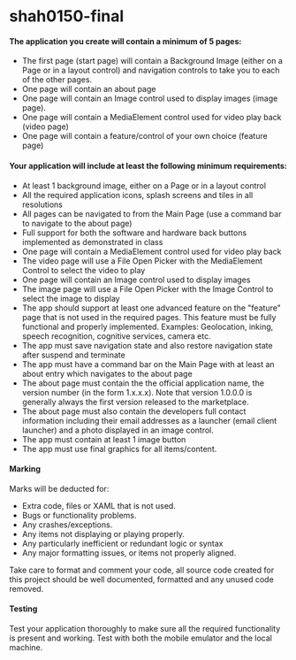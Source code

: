 # shah0150-final

#### The application you create will contain a minimum of 5 pages:

* The first page (start page) will contain a Background Image (either on a Page or in a layout control) and navigation controls to take you to each of the other pages.
* One page will contain an about page
* One page will contain an Image control used to display images (image page).
* One page will contain a MediaElement control used for video play back (video page)
* One page will contain a feature/control of your own choice (feature page)

#### Your application will include at least the following minimum requirements:

* At least 1 background image, either on a Page or in a layout control
* All the required application icons, splash screens and tiles in all resolutions
* All pages can be navigated to from the Main Page (use a command bar to navigate to the about page)
* Full support for both the software and hardware back buttons implemented as demonstrated in class
* One page will contain a MediaElement control used for video play back
* The video page will use a  File Open Picker with the MediaElement Control to select the video to play
* One page will contain an Image control used to display images 
* The image page will use a  File Open Picker with the Image Control to select the image to display
* The app should support at least one advanced feature on the "feature" page that is not used in the required pages. This feature must be fully functional and properly implemented. Examples: Geolocation, inking, speech recognition, cognitive services, camera etc. 
* The app must save navigation state and also restore navigation state after suspend and terminate
* The app must have a command bar on the Main Page with at least an about entry which navigates to the about page
* The about page must contain the the official application name, the version number (in the form 1.x.x.x).  Note that version 1.0.0.0 is generally always the first version released to the marketplace.
* The about page must also contain the developers full contact information including their email addresses as a launcher (email client launcher) and a photo displayed in an image control.
* The app must contain at least 1 image button
* The app must use final graphics for all items/content.

#### Marking

Marks will be deducted for:

* Extra code, files or XAML that is not used.
* Bugs or functionality problems.
* Any crashes/exceptions.
* Any items not displaying or playing properly.
* Any particularly inefficient or redundant logic or syntax
* Any major formatting issues, or items not properly aligned.

Take care to format and comment your code, all source code created for this project should be well documented, formatted and any unused code removed.

#### Testing

Test your application thoroughly to make sure all the required functionality is present and working. Test with both the mobile emulator and the local machine.
